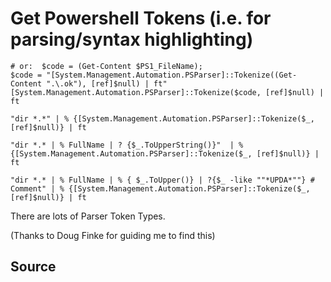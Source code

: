 ﻿# Get Powershell Tokens (i.e. for parsing/syntax highlighting)

	# or:  $code = (Get-Content $PS1_FileName);
	$code = "[System.Management.Automation.PSParser]::Tokenize((Get-Content ".\.ok"), [ref]$null) | ft"
	[System.Management.Automation.PSParser]::Tokenize($code, [ref]$null) | ft

	"dir *.*" | % {[System.Management.Automation.PSParser]::Tokenize($_, [ref]$null)} | ft

	"dir *.* | % FullName | ? {$_.ToUpperString()}"  | % {[System.Management.Automation.PSParser]::Tokenize($_, [ref]$null)} | ft

	"dir *.* | % FullName | % { $_.ToUpper()} | ?{$_ -like ""*UPDA*""} # Comment" | % {[System.Management.Automation.PSParser]::Tokenize($_, [ref]$null)} | ft

There are lots of Parser Token Types.

(Thanks to Doug Finke for guiding me to find this)

## Source
